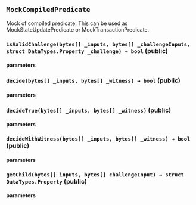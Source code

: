## `MockCompiledPredicate`
Mock of compiled predicate. This can be used as MockStateUpdatePredicate or MockTransactionPredicate.


### `isValidChallenge(bytes[] _inputs, bytes[] _challengeInputs, struct DataTypes.Property _challenge) → bool` (public)



#### parameters
### `decide(bytes[] _inputs, bytes[] _witness) → bool` (public)



#### parameters
### `decideTrue(bytes[] _inputs, bytes[] _witness)` (public)



#### parameters
### `decideWithWitness(bytes[] _inputs, bytes[] _witness) → bool` (public)



#### parameters
### `getChild(bytes[] inputs, bytes[] challengeInput) → struct DataTypes.Property` (public)



#### parameters

